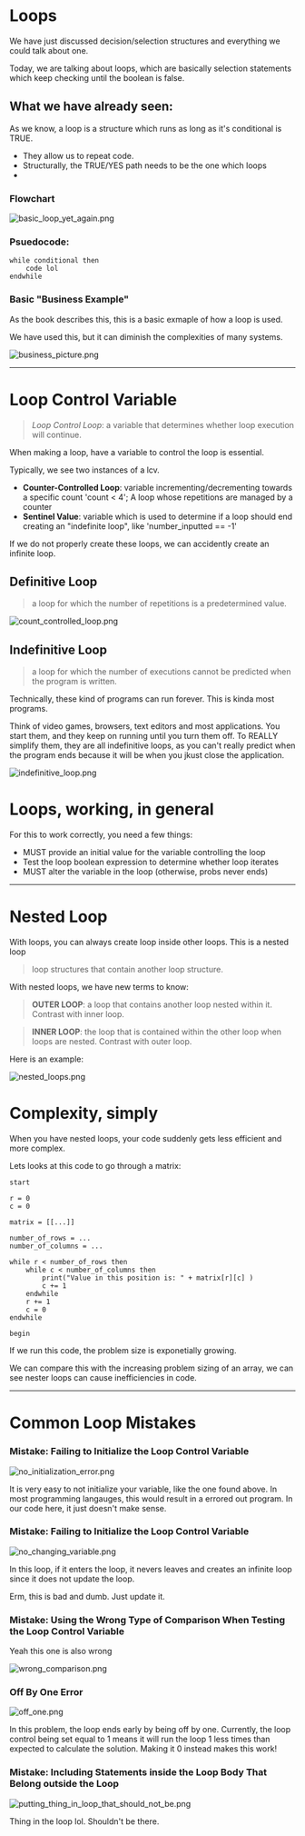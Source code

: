 # Loops

We have just discussed decision/selection structures and everything
we could talk about one.

Today, we are talking about loops, which are basically selection statements which
keep checking until the boolean is false.

## What we have already seen:

As we know, a loop is a structure which runs as long as it's conditional is TRUE.

- They allow us to repeat code.
- Structurally, the TRUE/YES path needs to be the one which loops
- 


### Flowchart

![basic_loop_yet_again.png](assets/basic_loop_yet_again.png)


### Psuedocode:

```
while conditional then
    code lol
endwhile
```


### Basic "Business Example"

As the book describes this, this is a basic exmaple
of how a loop is used.

We have used this, but it can diminish the complexities of many systems.

![business_picture.png](assets/business_picture.png)



--------------

# Loop Control Variable

> *Loop Control Loop*: a variable that determines whether loop execution will continue.

When making a loop, have a variable to control the loop is essential.

Typically, we see two instances of a lcv.

- **Counter-Controlled Loop**: variable incrementing/decrementing towards a specific count 'count < 4'; A loop whose repetitions are managed by a counter
- **Sentinel Value**: variable which is used to determine if a loop should end creating an "indefinite loop", like 'number_inputted == -1'

If we do not properly create these loops, we can accidently create an infinite loop.


## Definitive Loop

> a loop for which the number of repetitions is a predetermined value.

![count_controlled_loop.png](assets/count_controlled_loop.png)


## Indefinitive Loop

> a loop for which the number of executions cannot be predicted when the program is written.

Technically, these kind of programs can run forever.
This is kinda most programs.

Think of video games, browsers, text editors and most applications. You start them, and they keep on running until you turn them off.
To REALLY simplify them, they are all indefinitive loops,  as you can't really predict when the program ends because it will
be when you jkust close the application.

![indefinitive_loop.png](assets/indefinitive_loop.png)

# Loops, working, in general

For this to work correctly, you need a few things:

- MUST provide an initial value for the variable controlling the loop
- Test the loop boolean expression to determine whether loop iterates
- MUST alter the variable in the loop (otherwise, probs never ends)

-------


# Nested Loop

With loops, you can always create loop inside other loops.
This is a nested loop

> loop structures that contain another loop structure.

With nested loops, we have new terms to know:

> **OUTER LOOP**: a loop that contains another loop nested within it. Contrast with inner loop.

> **INNER LOOP**: the loop that is contained within the other loop when loops are nested. Contrast with outer loop.

Here is an example:

![nested_loops.png](assets/nested_loops.png)

# Complexity, simply

When you have nested loops, your code suddenly gets less efficient and more complex.

Lets looks at this code to go through a matrix:

```
start

r = 0
c = 0

matrix = [[...]]

number_of_rows = ...
number_of_columns = ...

while r < number_of_rows then
    while c < number_of_columns then
        print("Value in this position is: " + matrix[r][c] )
        c += 1
    endwhile
    r += 1
    c = 0
endwhile

begin
```

If we run this code, the problem size is exponetially growing.

We can compare this with the increasing problem sizing of an array, we
can see nester loops can cause inefficiencies in code.

------------

# Common Loop Mistakes

### Mistake: Failing to Initialize the Loop Control Variable

![no_initialization_error.png](assets/no_initialization_error.png)

It is very easy to not initialize your variable, like the one found above. In most programming
langauges, this would result in a errored out program. In our code here, it just doesn't make sense.

### Mistake: Failing to Initialize the Loop Control Variable

![no_changing_variable.png](assets/no_changing_variable.png)

In this loop, if it enters the loop, it nevers leaves and creates an infinite loop 
since it does not update the loop.

Erm, this is bad and dumb. Just update it.

### Mistake: Using the Wrong Type of Comparison When Testing the Loop Control Variable

Yeah this one is also wrong

![wrong_comparison.png](assets/wrong_comparison.png)

### Off By One Error

![off_one.png](assets/off_one.png)

In this problem, the loop ends early by being off by one. Currently, the loop control being set equal to 1 means
it will run the loop 1 less times than expected to calculate the solution. Making it 0 instead makes this work!

### Mistake: Including Statements inside the Loop Body That Belong outside the Loop

![putting_thing_in_loop_that_should_not_be.png](assets/putting_thing_in_loop_that_should_not_be.png)

Thing in the loop lol. Shouldn't be there.
